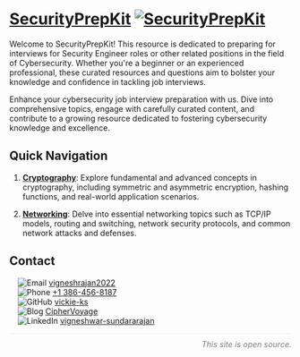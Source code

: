 # [SecurityPrepKit](https://vickie-ks.github.io/SecurityPrepKit)  [![SecurityPrepKit](https://img.shields.io/badge/GitHub-SecurityPrepKit-2366d6)](https://github.com/vickie-ks/SecurityPrepKit)

Welcome to SecurityPrepKit! This resource is dedicated to preparing for interviews for Security Engineer roles or other related positions in the field of Cybersecurity. Whether you're a beginner or an experienced professional, these curated resources and questions aim to bolster your knowledge and confidence in tackling job interviews.

Enhance your cybersecurity job interview preparation with us. Dive into comprehensive topics, engage with carefully curated content, and contribute to a growing resource dedicated to fostering cybersecurity knowledge and excellence.


## Quick Navigation

1. [**Cryptography**](topics/crypto.md): Explore fundamental and advanced concepts in cryptography, including symmetric and asymmetric encryption, hashing functions, and real-world application scenarios.

2. [**Networking**](topics/networking.md): Delve into essential networking topics such as TCP/IP models, routing and switching, network security protocols, and common network attacks and defenses.

## Contact

<ul style="list-style: none; margin-left: 15px; padding: 0;">
  <li><img src="https://img.icons8.com/ios-filled/16/000000/email.png" alt="Email"> <a href="mailto:vigneshrajan2022@example.com">vigneshrajan2022</a></li>
  <li><img src="https://img.icons8.com/ios-filled/16/000000/phone.png" alt="Phone"> <a href="tel:+13864568187">+1 386-456-8187</a></li>
  <li><img src="https://img.icons8.com/ios-filled/16/000000/github.png" alt="GitHub"> <a href="https://github.com/vickie-ks">vickie-ks</a></li>
  <li><img src="https://img.icons8.com/ios-filled/16/000000/blog.png" alt="Blog"> <a href="https://vickie-ks.github.io/CipherVoyage">CipherVoyage</a></li>
  <li><img src="https://img.icons8.com/ios-filled/16/000000/linkedin.png" alt="LinkedIn"> <a href="https://www.linkedin.com/in/vigneshwar-sundararajan-07a2a5185/">vigneshwar-sundararajan</a></li>
</ul>

<div style="display: flex; justify-content: flex-end; border-top: 1px solid #eaecef; padding-top: 10px;">
  <span style="color: grey; font-style: italic;">This site is open source.</span>
</div>

